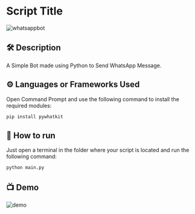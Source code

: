 # Script Title

![whatsappbot](assets/theme.png)


## 🛠️ Description
<!--Remove the below lines and add yours -->
A Simple Bot made using Python to Send WhatsApp Message.

## ⚙️ Languages or Frameworks Used
<!--Remove the below lines and add yours -->
Open Command Prompt and use the following command to install the required modules:

```sh 
pip install pywhatkit
```

## 🌟 How to run
<!--Remove the below lines and add yours -->
Just open a terminal in the folder where your script is located and run the following command:

```sh
python main.py
```

## 📺 Demo

![demo](assets/demo.png)
